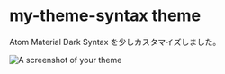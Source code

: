 # my-theme-syntax theme

Atom Material Dark Syntax を少しカスタマイズしました。

![A screenshot of your theme](https://f.cloud.github.com/assets/69169/2289498/4c3cb0ec-a009-11e3-8dbd-077ee11741e5.gif)

